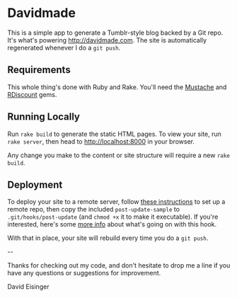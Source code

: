 Davidmade
=========

This is a simple app to generate a Tumblr-style blog backed by a Git repo. It's what's powering <http://davidmade.com>. The site is automatically regenerated whenever I do a `git push`.

## Requirements

This whole thing's done with Ruby and Rake. You'll need the [Mustache][mus] and [RDiscount][rds] gems.

  [mus]: https://github.com/defunkt/mustache
  [rds]: https://github.com/rtomayko/rdiscount

## Running Locally

Run `rake build` to generate the static HTML pages. To view your site, run `rake server`, then head to <http://localhost:8000> in your browser.

Any change you make to the content or site structure will require a new `rake build`.

## Deployment

To deploy your site to a remote server, follow [these instructions][git] to set up a remote repo, then copy the included `post-update-sample` to `.git/hooks/post-update` (and `chmod +x` it to make it executable). If you're interested, here's some [more info][rep] about what's going on with this hook.

  [git]: http://bulkan-evcimen.com/setting_up_git_repository_on_slicehost/
  [rep]: https://git.wiki.kernel.org/index.php/GitFaq#Why_won.27t_I_see_changes_in_the_remote_repo_after_.22git_push.22.3F

With that in place, your site will rebuild every time you do a `git push`.

--

Thanks for checking out my code, and don't hesitate to drop me a line if you have any questions or suggestions for improvement.

David Eisinger
